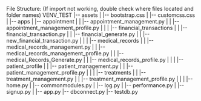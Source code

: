 File Structure: (If import not working, double check where files located and folder names)
VENV_TEST
|-- assets
|   |-- bootstrap.css
|   |-- customcss.css
|
|-- apps
|   |-- appointment
|   |   |-- appointment_management.py
|   |   |-- appointment_management_profile.py
|   |
|   |-- financial_transactions
|   |   |-- financial_transaction.py
|   |   |-- financial_generate.py
|   |   |-- new_financial_transaction.py
|   |
|   |-- medical_records
|   |   |-- medical_records_management.py
|   |   |-- medical_records_management_profile.py
|   |   |-- medical_Records_Generate.py
|   |   |-- medical_records_profile.py
|   |
|   |-- patient_profile
|   |   |-- patient_management.py
|   |   |-- patient_management_profile.py
|   |
|   |-- treatments
|   |   |-- treatment_management.py
|   |   |-- treatment_management_profile.py
|   |
|   |-- home.py
|   |-- commonmodules.py
|   |-- log.py
|   |-- performance.py
|   |-- signup.py
|
|-- app.py
|-- dbconnect.py
|-- testdb.py
